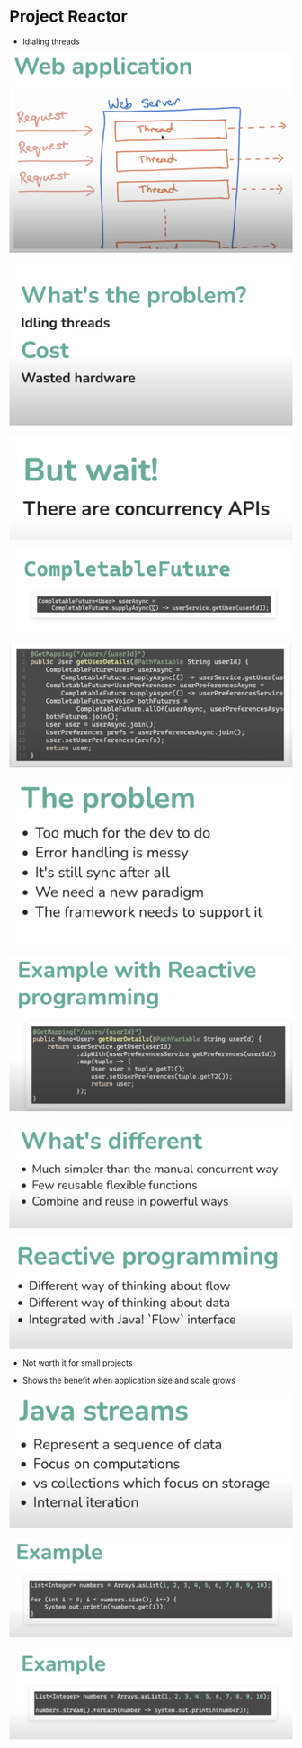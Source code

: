# Project Reactor  

* Idialing threads  

![](2022-10-30-20-18-41.png)  

![](2022-10-30-21-52-18.png)  

![](2022-10-30-21-58-40.png)  

![](2022-10-30-22-12-35.png)  

![](2022-10-30-22-17-25.png)  

![](2022-10-30-22-21-17.png)  

![](2022-10-30-22-29-58.png)  

![](2022-10-30-22-32-14.png)  

![](2022-10-30-22-34-28.png)  

* Not worth it for small projects  

* Shows the benefit when application size and scale grows  

![](2022-10-30-22-40-36.png)  

![](2022-10-30-22-41-50.png)  

![](2022-10-30-22-42-45.png)  

